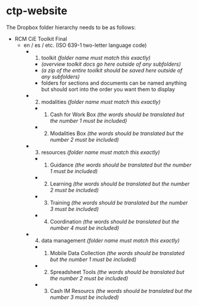 # ctp-website

The Dropbox folder hierarchy needs to be as follows:

- RCM CiE Toolkit Final
  - en / es / etc. (ISO 639-1 two-letter language code)
    - 1. toolkit *(folder name must match this exactly)*
      - *(overview toolkit docs go here outside of any subfolders)*
      - *(a zip of the entire toolkit should be saved here outside of any subfolders)*
      - folders for sections and documents can be named anything but should sort into the order you want them to display
    - 2. modalities *(folder name must match this exactly)*
      - 1. Cash for Work Box *(the words should be translated but the number 1 must be included)*
      - 2. Modalities Box *(the words should be translated but the number 2 must be included)*
    - 3. resources *(folder name must match this exactly)*
      - 1. Guidance *(the words should be translated but the number 1 must be included)*
      - 2. Learning *(the words should be translated but the number 2 must be included)*  
      - 3. Training *(the words should be translated but the number 3 must be included)*
      - 4. Coordination *(the words should be translated but the number 4 must be included)*
    - 4. data management *(folder name must match this exactly)*
      - 1. Mobile Data Collection *(the words should be translated but the number 1 must be included)*
      - 2. Spreadsheet Tools *(the words should be translated but the number 2 must be included)*  
      - 3. Cash IM Resourcs *(the words should be translated but the number 3 must be included)*
